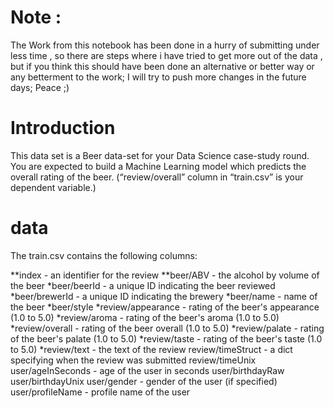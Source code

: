 

# Note :

The Work from this notebook has been done in a hurry of submitting under less time , so there are steps where i have tried to get more out of the data ,
but if you think this should have been done an alternative or better way or any betterment to the work; 
I will try to push more changes in the future days; Peace ;)


# Introduction 

This data set is a Beer data-set for your Data Science case-study round. You are expected to
build a Machine Learning model which predicts the overall rating of the beer. (“review/overall”
column in “train.csv” is your dependent variable.)

# data 
The train.csv contains the following columns:

**index - an identifier for the review
**beer/ABV - the alcohol by volume of the beer
*beer/beerId - a unique ID indicating the beer reviewed
*beer/brewerId - a unique ID indicating the brewery
*beer/name - name of the beer
*beer/style
*review/appearance - rating of the beer's appearance (1.0 to 5.0)
*review/aroma - rating of the beer's aroma (1.0 to 5.0)
*review/overall - rating of the beer overall (1.0 to 5.0)
*review/palate - rating of the beer's palate (1.0 to 5.0)
*review/taste - rating of the beer's taste (1.0 to 5.0)
*review/text - the text of the review
review/timeStruct - a dict specifying when the review was submitted
review/timeUnix
user/ageInSeconds - age of the user in seconds
user/birthdayRaw
user/birthdayUnix
user/gender - gender of the user (if specified)
user/profileName - profile name of the user
